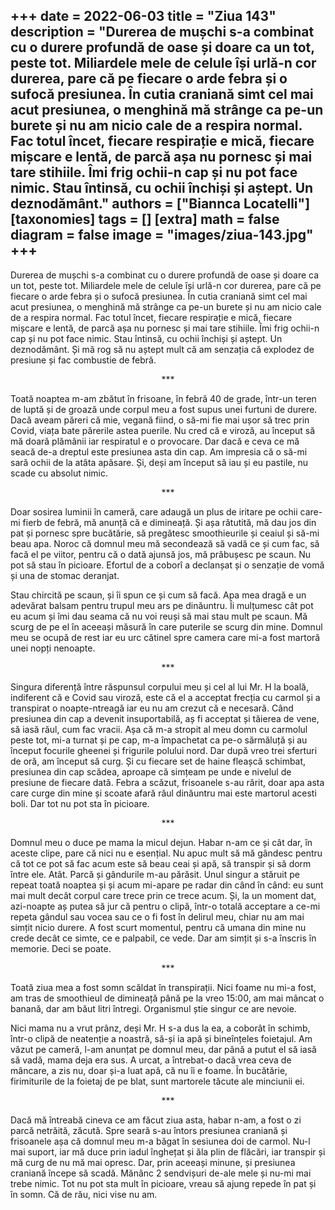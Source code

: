 
+++
date = 2022-06-03
title = "Ziua 143"
description = "Durerea de mușchi s-a combinat cu o durere profundă de oase și doare ca un tot, peste tot. Miliardele mele de celule își urlă-n cor durerea, pare că pe fiecare o arde febra și o sufocă presiunea. În cutia craniană simt cel mai acut presiunea, o menghină mă strânge ca pe-un burete și nu am nicio cale de a respira normal. Fac totul încet, fiecare respirație e mică, fiecare mișcare e lentă, de parcă așa nu pornesc și mai tare stihiile. Îmi frig ochii-n cap și nu pot face nimic. Stau întinsă, cu ochii închiși și aștept. Un deznodământ."
authors = ["Biannca Locatelli"]
[taxonomies]
tags = []
[extra]
math = false
diagram = false
image = "images/ziua-143.jpg"
+++
---

Durerea de mușchi s-a combinat cu o durere profundă de oase și doare ca un tot, peste tot. Miliardele mele de celule își urlă-n cor durerea, pare că pe fiecare o arde febra și o sufocă presiunea. În cutia craniană simt cel mai acut presiunea, o menghină mă strânge ca pe-un burete și nu am nicio cale de a respira normal. Fac totul încet, fiecare respirație e mică, fiecare mișcare e lentă, de parcă așa nu pornesc și mai tare stihiile. Îmi frig ochii-n cap și nu pot face nimic. Stau întinsă, cu ochii închiși și aștept. Un deznodământ. Și mă rog să nu aștept mult că am senzația că explodez de presiune și fac combustie de febră.

<p style="text-align: center;">***</p>

Toată noaptea m-am zbătut în frisoane, în febră 40 de grade, într-un teren de luptă și de groază unde corpul meu a fost supus unei furtuni de durere. Dacă aveam păreri că mie, vegană fiind, o să-mi fie mai ușor să trec prin Covid, viața bate părerile astea puerile. Nu cred că e viroză, au început să mă doară plămânii iar respiratul e o provocare. Dar dacă e ceva ce mă seacă de-a dreptul este presiunea asta din cap. Am impresia că o să-mi sară ochii de la atâta apăsare. Și, deși am început să iau și eu pastile, nu scade cu absolut nimic.

<p style="text-align: center;">***</p>

Doar sosirea luminii în cameră, care adaugă un plus de iritare pe ochii care-mi fierb de febră, mă anunță că e dimineață. Și așa rătutită, mă dau jos din pat și pornesc spre bucătărie, să pregătesc smoothieurile și ceaiul și să-mi beau apa. Noroc că domnul meu mă secondează să vadă ce și cum fac, să facă el pe viitor, pentru că o dată ajunsă jos, mă prăbușesc pe scaun. Nu pot să stau în picioare. Efortul de a coborî a declanșat și o senzație de vomă și una de stomac deranjat.

Stau chircită pe scaun, și îi spun ce și cum să facă. Apa mea dragă e un adevărat balsam pentru trupul meu ars pe dinăuntru. Îi mulțumesc cât pot eu acum și îmi dau seama că nu voi reuși să mai stau mult pe scaun. Mă scurg de pe el în aceeași măsură în care puterile se scurg din mine. Domnul meu se ocupă de rest iar eu urc cătinel spre camera care mi-a fost martoră unei nopți nenoapte.

<p style="text-align: center;">***</p>

Singura diferență între răspunsul corpului meu și cel al lui Mr. H la boală, indiferent că e Covid sau viroză, este că el a acceptat frecția cu carmol și a transpirat o noapte-ntreagă iar eu nu am crezut că e necesară. Când presiunea din cap a devenit insuportabilă, aș fi acceptat și tăierea de vene, să iasă răul, cum fac vracii. Așa că m-a stropit al meu domn cu carmolul peste tot, mi-a turnat și pe cap, m-a împachetat ca pe-o sărmăluță și au început focurile gheenei și frigurile polului nord. Dar după vreo trei sferturi de oră, am început să curg. Și cu fiecare set de haine fleașcă schimbat, presiunea din cap scădea, aproape că simțeam pe unde e nivelul de presiune de fiecare dată. Febra a scăzut, frisoanele s-au rărit, doar apa asta care curge din mine și scoate afară răul dinăuntru mai este martorul acesti boli. Dar tot nu pot sta în picioare.

<p style="text-align: center;">***</p>

Domnul meu o duce pe mama la micul dejun. Habar n-am ce și cât dar, în aceste clipe, pare că nici nu e esențial. Nu apuc mult să mă gândesc pentru că tot ce pot să fac acum este să beau ceai și apă, să transpir și să dorm între ele. Atât. Parcă și gândurile m-au părăsit. Unul singur a stăruit pe repeat toată noaptea și și acum mi-apare pe radar din când în când: eu sunt mai mult decât corpul care trece prin ce trece acum. Și, la un moment dat, azi-noapte aș putea să jur că pentru o clipă, într-o totală acceptare a ce-mi repeta gândul sau vocea sau ce o fi fost în delirul meu, chiar nu am mai simțit nicio durere. A fost scurt momentul, pentru că umana din mine nu crede decât ce simte, ce e palpabil, ce vede. Dar am simțit și s-a înscris în memorie. Deci se poate.

<p style="text-align: center;">***</p>

Toată ziua mea a fost somn scăldat în transpirații. Nici foame nu mi-a fost, am tras de smoothieul de dimineață până pe la vreo 15:00, am mai mâncat o banană, dar am băut litri întregi. Organismul știe singur ce are nevoie.

Nici mama nu a vrut prânz, deși Mr. H s-a dus la ea, a coborât în schimb, într-o clipă de neatenție a noastră, să-și ia apă și bineînțeles foietajul. Am văzut pe cameră, l-am anunțat pe domnul meu, dar până a putut el să iasă să vadă, mama deja era sus. A urcat, a întrebat-o dacă vrea ceva de mâncare, a zis nu, doar și-a luat apă, că nu îi e foame. În bucătărie, firimiturile de la foietaj de pe blat, sunt martorele tăcute ale minciunii ei.

<p style="text-align: center;">***</p>

Dacă mă întreabă cineva ce am făcut ziua asta, habar n-am, a fost o zi parcă netrăită, zăcută. Spre seară s-au întors presiunea craniană și frisoanele așa că domnul meu m-a băgat în sesiunea doi de carmol. Nu-l mai suport, iar mă duce prin iadul înghețat și ăla plin de flăcări, iar transpir și mă curg de nu mă mai opresc. Dar, prin aceeași minune, și presiunea craniană începe să scadă. Mănânc 2 sendvișuri de-ale mele și nu-mi mai trebe nimic. Tot nu pot sta mult în picioare, vreau să ajung repede în pat și în somn. Că de rău, nici vise nu am.
